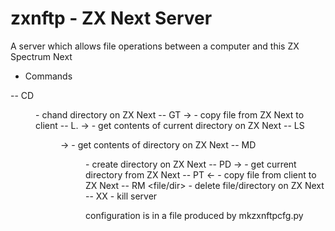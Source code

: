# zxnftp - ZX Next Server

A server which allows file operations between a computer and this ZX
Spectrum Next

- Commands

-- CD <dir>                - chand directory on ZX Next
-- GT <file>     -> <data> - copy file from ZX Next to client
-- L.            -> <data> - get contents of current directory on ZX Next
-- LS <dir>      -> <data> - get contents of directory on ZX Next
-- MD <dir>                - create directory on ZX Next
-- PD            -> <data> - get current directory from ZX Next
-- PT <file>     <- <data> - copy file from client to ZX Next
-- RM <file/dir>           - delete file/directory on ZX Next
-- XX                      - kill server

configuration is in a file produced by mkzxnftpcfg.py
